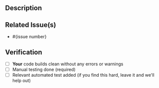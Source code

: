 <!--- Provide a general summary of your changes in the Title above -->

## Description

<!--- Describe your changes in detail -->

## Related Issue(s)

- #{issue number}

## Verification

- [ ] **Your** code builds clean without any errors or warnings
- [ ] Manual testing done (required)
- [ ] Relevant automated test added (if you find this hard, leave it and we'll help out)
